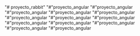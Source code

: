 "# proyecto_rabbit" 
"#"proyecto_angular 
"#"proyecto_angular 
"#"proyecto_angular 
"#"proyecto_angular 
"#"proyecto_angular 
"#"proyecto_angular 
"#"proyecto_angular 
"#"proyecto_angular 
"#"proyecto_angular 
"#"proyecto_angular 
"#"proyecto_angular 
"#"proyecto_angular 
"#"proyecto_angular 
